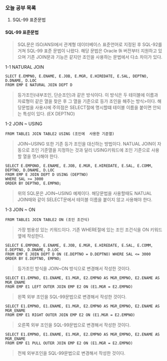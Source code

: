 ### 오늘 공부 목록
1. SQL-99 표준문법

#### SQL-99 표준문법
>SQL문은 ISO/ANSI에서 관계형 데이터베이스 표준언어로 지정된 후 SQL-92를 거쳐 SQL-99 표준 문법이 나왔다. 해당 문법은 Oracle 9i 버전부터 지원하고 있으며 기존 JOIN문과 기능은 같지만 조인을 사용하는 문법에서 다소 차이가 있다.

1-1 NATURAL JOIN
```
SLECT E.EMPNO, E.ENAME, E.JOB, E.MGR, E.HIREDATE, E.SAL, DEPTNO, D.DNAME, D.LOC 
FROM EMP E NATURAL JOIN DEPT D
```
>등가조인(내부조인, 단순조인)과 같은 방식이다. 이 방식은 두 테이블에 이름과 자료형이 같은 열을 찾은 후 그 열을 기준으로 등가 조인을 해주는 방식>이다. 해당문법을 사용시에 주의점은 SELECT절에 명시할떄 테이블 이름을 붙이면 안되는 특성이 있다. (EX DEPTNO)

1-2 JOIN ~ USING
```
FROM TABLE1 JOIN TABLE2 USING (조인에  사용한 기준열)
```
>JOIN~USING 또한 기존 등가 조인을 대신하는 방법이다. NATUAL JOIN이 자동으로 조인 기준열을 지정하는 것과 달리 USING키워드에 조인 기준으로 사용할 열을 명시해야 한다. 
```
SELECT E.EMPONO, E.ENAME, E.JOB, E.MGR, E.HIREDATE, E.SAL, E.COMM, DEPTNO, D.DNAME, D.LOC
FROM EMP E JOIN DEPT D USING (DEPTNO)
WHERE SAL >= 3000
ORDER BY DEPTNO, E.EMPNO;
```
>위의 SQL문은 JOIN~USING 예제이다. 해당문법을 사용할때도 NATUAL JOIN때와 같이 SELECT문에서 테이블 이름을 붙이지 않고 사용해야 한다.

1-3 JOIN ~ ON
```
FROM TABLE1 JOIN TABLE2 ON (조인 조건식)
```
>가장 범용성 있는 키워드이다. 기존 WHERE절에 있는 조인 조건식을 ON 키워드 옆에 작성한다.
```
SELECT E.EMPONO, E.ENAME, E.JOB, E.MGR, E.HIREDATE, E.SAL, E.COMM, E.DEPTNO, D.DNAME, D.LOC
FROM EMP E JOIN DEPT D ON (E.DEPTNO = D.DEPTNO) WHERE SAL <= 3000 ORDER BY E.DEPTNO, EMPNO;
```
>등가조인 방식을 JOIN~ON 방식으로 변경해서 작성한 것이다.
```
SELECT E1.EMPNO, E1.ENAME, E1.MGR, E2.EMPNO AS MGR_EMPNO, E2.ENAME AS MGR_ENAME 
FROM EMP E1 LEFT OUTER JOIN EMP E2 ON (E1.MGR = E2.EMPNO)
```
>왼쪽 외부 조인을 SQL-99문법으로 변경해서 작성한 것이다.
```
SELECT E1.EMPNO, E1.ENAME, E1.MGR, E2.EMPNO AS MGR_EMPNO, E2.ENAME AS MGR_ENAME 
FROM EMP E1 RIGHT OUTER JOIN EMP E2 ON (E1.MGR = E2.EMPNO)
```
>오른쪽 외부 조인을 SQL-99문법으로 변경해서 작성한 것이다.
```
SELECT E1.EMPNO, E1.ENAME, E1.MGR, E2.EMPNO AS MGR_EMPNO, E2.ENAME AS MGR_ENAME 
FROM EMP E1 PULL OUTER JOIN EMP E2 ON (E1.MGR = E2.EMPNO)
```
>전체 외부조인을 SQL-99문법으로 변경해서 작성한 것이다.
